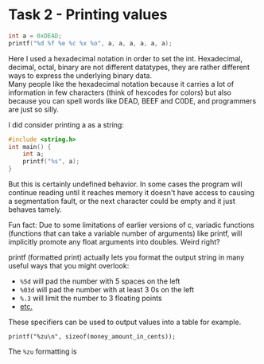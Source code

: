 # Task 2 - Printing values

```c
int a = 0xDEAD;
printf("%d %f %e %c %x %o", a, a, a, a, a, a);
```
Here I used a hexadecimal notation in order to set the int. Hexadecimal, decimal, octal, binary are not different datatypes, they are rather different ways to express the underlying binary data.
<br>Many people like the hexadecimal notation because it carries a lot of information in few characters (think of hexcodes for colors) but also because you can spell words like DEAD, BEEF and C0DE, and programmers are just so silly.

I did consider printing a as a string:
```c
#include <string.h>
int main() {
    int a;
    printf("%s", a);
}
```
But this is certainly undefined behavior. In some cases the program will continue reading until it reaches memory it doesn't have access to causing a segmentation fault, or the next character could be empty and it just behaves tamely.

Fun fact: Due to some limitations of earlier versions of c, variadic functions (functions that can take a variable number of arguments) like printf, will implicitly promote any float arguments into doubles. Weird right?

printf (formatted print) actually lets you format the output string in many useful ways that you might overlook:
- `%5d` will pad the number with 5 spaces on the left
- `%03d` will pad the number with at least 3 0s on the left
- `%.3` will limit the number to 3 floating points
- [etc.](../resources.md#outputting-different-types)

These specifiers can be used to output values into a table for example.

`printf("%zu\n", sizeof(money_amount_in_cents));`

The `%zu` formatting is 